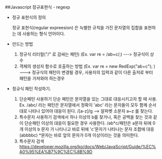 ##Javascript 정규표현식 - regexp

- 정규 표현식의 정의

  정규 표현식(regular expreesion) 은 늑별한 규칙을 가진 문자열의 집합을 표현하는 데 사용하는 형식 언어이다.

- 만드는 방법
  1. 정규식 리터럴("/" 로 감싸는 패턴) 
     (Ex. var re = /ab+c/;) ---> 정규식이 상수
  2. 객체의 생성자 함수로 호출하는 방법
     (Ex. var re = new RedExp("ab+c"); ) ---> 정규식의 패턴이 변경될 경우, 사용자의 입력과 같이 다른 출저로 부터 패턴을 가져와야 하는경우

- 정규식 패턴 작성하기.
  1. 단순패턴 사용하기
     단순 패턴은 문자열을 있는 그대로 대응시키고자 할 때 사용.
     Ex. /abc/ 라는 패턴은 문자열에서 정확이 'abc' 라는 문자들이 모두 함께 순서대로 나타나 있어야 대응이 된다.
     /[a-z]/g —> 알파벳 소문자 a~z 를 찾는다.
  2. 특수문자 사용하기
     검색에서 하나 이상의 b를 찾거나, 혹은 공백을 찾는 것과 같이 단순패턴 이상의 대응이 필요한 경우 사용한다.
     /ab*c/패턴은 a문자 뒤에 0개 이상의 b 문자 가 나타나고 바로 뒤에 'c'문자가 나타나는 문자 조합에 대응(abbbbc)
     *문자는 바로 앞의 문자가 0개 이상이라는 것을 의미한다.
  3. 특수문자 검색 https://developer.mozilla.org/ko/docs/Web/JavaScript/Guide/%EC%A0%95%EA%B7%9C%EC%8B%9D

